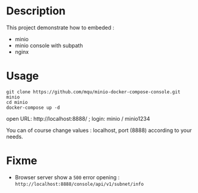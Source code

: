 # Description

This project demonstrate how to embeded :

- minio
- minio console with subpath
- nginx

# Usage

```
git clone https://github.com/mqu/minio-docker-compose-console.git minio
cd minio
docker-compose up -d
```

open URL: http://localhost:8888/ ; login: minio / minio1234

You can of course change values : localhost, port (8888) according to your needs.

# Fixme

- Browser server show a  `500` error opening : `http://localhost:8888/console/api/v1/subnet/info`

